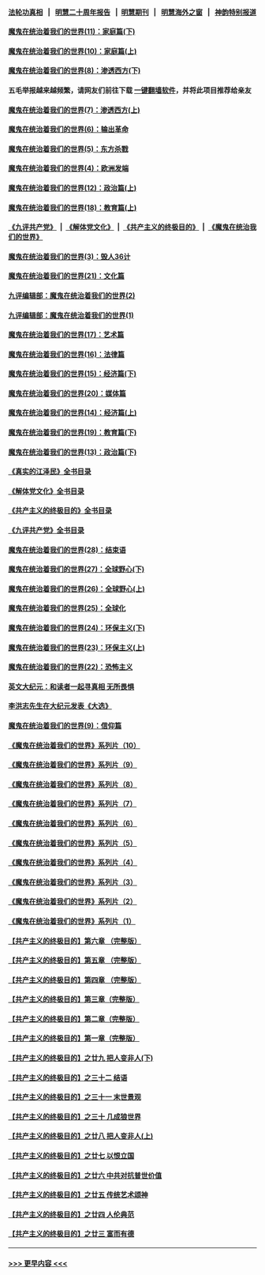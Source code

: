 #### [法轮功真相](https://github.com/gfw-breaker/truth/blob/master/README.md?t=0) &nbsp;&nbsp;|&nbsp;&nbsp; [明慧二十周年报告](https://github.com/gfw-breaker/mh-reports/blob/master/README.md?t=0) &nbsp;&nbsp;|&nbsp;&nbsp;[明慧期刊](https://github.com/gfw-breaker/mh-qikan) &nbsp;&nbsp;|&nbsp;&nbsp; [明慧海外之窗](https://github.com/gfw-breaker/mh-news/blob/master/README.md?t=0) &nbsp;&nbsp;|&nbsp;&nbsp; [神韵特别报道](https://github.com/gfw-breaker/mh-news/blob/master/shenyun.md?t=0)
#### [魔鬼在统治着我们的世界(11)：家庭篇(下)](../pages/nsc422/n10440961.md?t=01030043) 
#### [魔鬼在统治着我们的世界(10)：家庭篇(上)](../pages/nsc422/n10435448.md?t=01030043) 
#### [魔鬼在统治着我们的世界(8)：渗透西方(下)](../pages/nsc422/n10429603.md?t=01030043) 
#### 五毛举报越来越频繁，请网友们前往下载 [一键翻墙软件](https://github.com/gfw-breaker/ssr-accounts)，并将此项目推荐给亲友
#### [魔鬼在统治着我们的世界(7)：渗透西方(上)](../pages/nsc422/n10426013.md?t=01030043) 
#### [魔鬼在统治着我们的世界(6)：输出革命](../pages/nsc422/n10421536.md?t=01030043) 
#### [魔鬼在统治着我们的世界(5)：东方杀戮](../pages/nsc422/n10417707.md?t=01030043) 
#### [魔鬼在统治着我们的世界(4)：欧洲发端](../pages/nsc422/n10414890.md?t=01030043) 
#### [魔鬼在统治着我们的世界(12)：政治篇(上)](../pages/nsc422/n10444576.md?t=01030043) 
#### [魔鬼在统治着我们的世界(18)：教育篇(上)](../pages/nsc422/n10526970.md?t=01030043) 
#### [《九评共产党》](https://github.com/begood0513/9ping.md/blob/master/README.md) &nbsp;|&nbsp; [《解体党文化》](../../../../jtdwh.md/blob/master/README.md)  &nbsp;|&nbsp; [《共产主义的终极目的》](../../../../gczydzjmd.md/blob/master/README.md) &nbsp;|&nbsp; [《魔鬼在统治我们的世界》](../../../../mgztzwmdsj.md/blob/master/README.md) 
#### [魔鬼在统治着我们的世界(3)：毁人36计](../pages/nsc422/n10411583.md?t=01030043) 
#### [魔鬼在统治着我们的世界(21)：文化篇](../pages/nsc422/n10597706.md?t=01030043) 
#### [九评编辑部：魔鬼在统治着我们的世界(2)](../pages/nsc422/n10410036.md?t=01030043) 
#### [九评编辑部：魔鬼在统治着我们的世界(1)](../pages/nsc422/n10406825.md?t=01030043) 
#### [魔鬼在统治着我们的世界(17)：艺术篇](../pages/nsc422/n10499093.md?t=01030043) 
#### [魔鬼在统治着我们的世界(16)：法律篇](../pages/nsc422/n10485969.md?t=01030043) 
#### [魔鬼在统治着我们的世界(15)：经济篇(下)](../pages/nsc422/n10469975.md?t=01030043) 
#### [魔鬼在统治着我们的世界(20)：媒体篇](../pages/nsc422/n10586579.md?t=01030043) 
#### [魔鬼在统治着我们的世界(14)：经济篇(上)](../pages/nsc422/n10457370.md?t=01030043) 
#### [魔鬼在统治着我们的世界(19)：教育篇(下)](../pages/nsc422/n10564808.md?t=01030043) 
#### [魔鬼在统治着我们的世界(13)：政治篇(下)](../pages/nsc422/n10448270.md?t=01030043) 
#### [《真实的江泽民》全书目录](../pages/nsc422/n13721399.md?t=01030043) 
#### [《解体党文化》全书目录](../pages/nsc422/n13721157.md?t=01030043) 
#### [《共产主义的终极目的》全书目录](../pages/nsc422/n13721048.md?t=01030043) 
#### [《九评共产党》全书目录](../pages/nsc422/n13708085.md?t=01030043) 
#### [魔鬼在统治着我们的世界(28)：结束语](../pages/nsc422/n10936246.md?t=01030043) 
#### [魔鬼在统治着我们的世界(27)：全球野心(下)](../pages/nsc422/n10928319.md?t=01030043) 
#### [魔鬼在统治着我们的世界(26)：全球野心(上)](../pages/nsc422/n10900318.md?t=01030043) 
#### [魔鬼在统治着我们的世界(25)：全球化](../pages/nsc422/n10788205.md?t=01030043) 
#### [魔鬼在统治着我们的世界(24)：环保主义(下)](../pages/nsc422/n10695307.md?t=01030043) 
#### [魔鬼在统治着我们的世界(23)：环保主义(上)](../pages/nsc422/n10688613.md?t=01030043) 
#### [魔鬼在统治着我们的世界(22)：恐怖主义](../pages/nsc422/n10614727.md?t=01030043) 
#### [英文大纪元：和读者一起寻真相 无所畏惧](../pages/nsc422/n12542027.md?t=01030043) 
#### [李洪志先生在大纪元发表《大选》](../pages/nsc422/n12534746.md?t=01030043) 
#### [魔鬼在统治着我们的世界(9)：信仰篇](../pages/nsc422/n10432159.md?t=01030043) 
#### [《魔鬼在统治着我们的世界》系列片（10）](../pages/nsc422/n12292670.md?t=01030043) 
#### [《魔鬼在统治着我们的世界》系列片（9）](../pages/nsc422/n12290859.md?t=01030043) 
#### [《魔鬼在统治着我们的世界》系列片（8）](../pages/nsc422/n12287445.md?t=01030043) 
#### [《魔鬼在统治着我们的世界》系列片（7）](../pages/nsc422/n12283425.md?t=01030043) 
#### [《魔鬼在统治着我们的世界》系列片（6）](../pages/nsc422/n12282314.md?t=01030043) 
#### [《魔鬼在统治着我们的世界》系列片（5）](../pages/nsc422/n12281419.md?t=01030043) 
#### [《魔鬼在统治着我们的世界》系列片（4）](../pages/nsc422/n12274024.md?t=01030043) 
#### [《魔鬼在统治着我们的世界》系列片（3）](../pages/nsc422/n12271322.md?t=01030043) 
#### [《魔鬼在统治着我们的世界》系列片（2）](../pages/nsc422/n12269049.md?t=01030043) 
#### [《魔鬼在统治着我们的世界》系列片（1）](../pages/nsc422/n12267575.md?t=01030043) 
#### [【共产主义的终极目的】第六章 （完整版）](../pages/nsc422/n11428913.md?t=01030043) 
#### [【共产主义的终极目的】第五章 （完整版）](../pages/nsc422/n11428912.md?t=01030043) 
#### [【共产主义的终极目的】第四章 （完整版）](../pages/nsc422/n11428907.md?t=01030043) 
#### [【共产主义的终极目的】第三章（完整版）](../pages/nsc422/n11428848.md?t=01030043) 
#### [【共产主义的终极目的】第二章（完整版）](../pages/nsc422/n11428831.md?t=01030043) 
#### [【共产主义的终极目的】第一章（完整版）](../pages/nsc422/n11417651.md?t=01030043) 
#### [【共产主义的终极目的】之廿九 把人变非人(下)](../pages/nsc422/n11344140.md?t=01030043) 
#### [【共产主义的终极目的】之三十二 结语](../pages/nsc422/n11360535.md?t=01030043) 
#### [【共产主义的终极目的】之三十一 末世景观](../pages/nsc422/n11351129.md?t=01030043) 
#### [【共产主义的终极目的】之三十 几成狼世界](../pages/nsc422/n11348280.md?t=01030043) 
#### [【共产主义的终极目的】之廿八 把人变非人(上)](../pages/nsc422/n11340492.md?t=01030043) 
#### [【共产主义的终极目的】之廿七 以恨立国](../pages/nsc422/n11336944.md?t=01030043) 
#### [【共产主义的终极目的】之廿六 中共对抗普世价值](../pages/nsc422/n11324785.md?t=01030043) 
#### [【共产主义的终极目的】之廿五 传统艺术颂神](../pages/nsc422/n11296396.md?t=01030043) 
#### [【共产主义的终极目的】之廿四 人伦典范](../pages/nsc422/n11296397.md?t=01030043) 
#### [【共产主义的终极目的】之廿三 富而有德](../pages/nsc422/n11283598.md?t=01030043) 

----
#### [ >>> 更早内容 <<< ](../indexes/nsc422-earlier.md)
